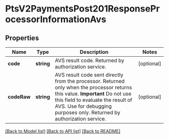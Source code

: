 # PtsV2PaymentsPost201ResponseProcessorInformationAvs

## Properties
Name | Type | Description | Notes
------------ | ------------- | ------------- | -------------
**code** | **string** | AVS result code.  Returned by authorization service. | [optional] 
**codeRaw** | **string** | AVS result code sent directly from the processor. Returned only when the processor returns this value. **Important** Do not use this field to evaluate the result of AVS. Use for debugging purposes only.  Returned by authorization service. | [optional] 

[[Back to Model list]](../README.md#documentation-for-models) [[Back to API list]](../README.md#documentation-for-api-endpoints) [[Back to README]](../README.md)


